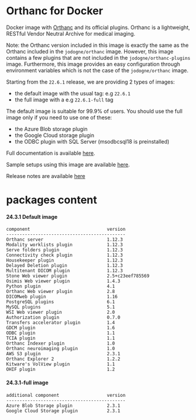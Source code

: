 # Orthanc for Docker
Docker image with [Orthanc](https://www.orthanc-server.com/) and its official plugins. Orthanc is a lightweight, RESTful Vendor Neutral Archive for medical imaging.

Note: the Orthanc version included in this image is exactly the same as the Orthanc included in the `jodogne/orthanc` image.  However,
this image contains a few plugins that are not included in the `jodogne/orthanc-plugins` image.  Furthermore,
this image provides an easy configuration through environment variables which is not the case of the `jodogne/orthanc` image.

Starting from the `22.6.1` release, we are providing 2 types of images:
  - the default image with the usual tag: e.g `22.6.1`
  - the full image with a e.g `22.6.1-full` tag

The default image is suitable for 99.9% of users.
You should use the full image only if you need to use one of these:
  - the Azure Blob storage plugin
  - the Google Cloud storage plugin
  - the ODBC plugin with SQL Server (msodbcsql18 is preinstalled)

Full documentation is available [here](https://book.orthanc-server.com/users/docker-orthancteam.html).

Sample setups using this image are available [here](https://github.com/orthanc-server/orthanc-setup-samples/).

Release notes are available [here](https://github.com/orthanc-server/orthanc-builder/blob/master/release-notes-docker-images.md)


# packages content

#### 24.3.1 Default image
```
component                             version
---------------------------------------------
Orthanc server                        1.12.3
Modality worklists plugin             1.12.3
Serve folders plugin                  1.12.3
Connectivity check plugin             1.12.3
Housekeeper plugin                    1.12.3
Delayed Deletion plugin               1.12.3
Multitenant DICOM plugin              1.12.3
Stone Web viewer plugin               2.5+c23eef785569
Osimis Web viewer plugin              1.4.3
Python plugin                         4.1
Orthanc Web viewer plugin             2.8
DICOMweb plugin                       1.16
PostgreSQL plugins                    6.1
MySQL plugins                         5.1
WSI Web viewer plugin                 2.0
Authorization plugin                  0.7.0
Transfers accelerator plugin          1.4
GDCM plugin                           1.6
ODBC plugin                           1.1
TCIA plugin                           1.1
Orthanc Indexer plugin                1.0
Orthanc neuroimaging plugin           1.0
AWS S3 plugin                         2.3.1
Orthanc Explorer 2                    1.2.2
Kitware's VolView plugin              1.1
OHIF plugin                           1.2
```

#### 24.3.1-full image 
```
additional component                  version
---------------------------------------------
Azure Blob Storage plugin             2.3.1
Google Cloud Storage plugin           2.3.1
````
